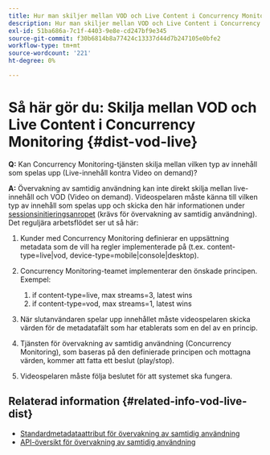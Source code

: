 ```yaml
---
title: Hur man skiljer mellan VOD och Live Content i Concurrency Monitoring
description: Hur man skiljer mellan VOD och Live Content i Concurrency Monitoring
exl-id: 51ba686a-7c1f-4403-9e8e-cd247bf9e345
source-git-commit: f30b6814b8a77424c13337d44d7b247105e0bfe2
workflow-type: tm+mt
source-wordcount: '221'
ht-degree: 0%

---
```


# Så här gör du: Skilja mellan VOD och Live Content i Concurrency Monitoring {#dist-vod-live}

**Q:** Kan Concurrency Monitoring-tjänsten skilja mellan vilken typ av innehåll som spelas upp (Live-innehåll kontra Video on demand)?



**A:** Övervakning av samtidig användning kan inte direkt skilja mellan live-innehåll och VOD (Video on demand). Videospelaren måste känna till vilken typ av innehåll som spelas upp och skicka den här informationen under [sessionsinitieringsanropet](/help/concurrency-monitoring/cm-api-overview.md#session-initial) (krävs för övervakning av samtidig användning). Det reguljära arbetsflödet ser ut så här:

1. Kunder med Concurrency Monitoring definierar en uppsättning metadata som de vill ha regler implementerade på (t.ex. content-type=live|vod, device-type=mobile|console|desktop).
1. Concurrency Monitoring-teamet implementerar den önskade principen. Exempel:
   1. if content-type=live, max streams=3, latest wins
   1. if content-type=vod, max streams=1, latest wins

1. När slutanvändaren spelar upp innehållet måste videospelaren skicka värden för de metadatafält som har etablerats som en del av en princip.

1. Tjänsten för övervakning av samtidig användning (Concurrency Monitoring), som baseras på den definierade principen och mottagna värden, kommer att fatta ett beslut (play/stop).

1. Videospelaren måste följa beslutet för att systemet ska fungera.



## Relaterad information {#related-info-vod-live-dist}

* [Standardmetadataattribut för övervakning av samtidig användning](/help/concurrency-monitoring/standard-metadata-attributes.md)
* [API-översikt för övervakning av samtidig användning](/help/concurrency-monitoring/cm-api-overview.md)
